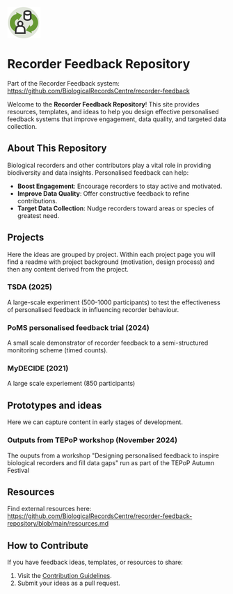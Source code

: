 ![](https://github.com/BiologicalRecordsCentre/recorder-feedback/blob/main/Recorder%20feedback%20logo_small.png?raw=true)  

# Recorder Feedback Repository

Part of the Recorder Feedback system: https://github.com/BiologicalRecordsCentre/recorder-feedback

Welcome to the **Recorder Feedback Repository**! This site provides resources, templates, and ideas to help you design effective personalised feedback systems that improve engagement, data quality, and targeted data collection.

## About This Repository

Biological recorders and other contributors play a vital role in providing biodiversity and data insights. Personalised feedback can help:
- **Boost Engagement**: Encourage recorders to stay active and motivated.  
- **Improve Data Quality**: Offer constructive feedback to refine contributions.  
- **Target Data Collection**: Nudge recorders toward areas or species of greatest need.

## Projects

Here the ideas are grouped by project. Within each project page you will find a readme with project background (motivation, design process) and then any content derived from the project.

### TSDA (2025)

A large-scale experiment (500-1000 participants) to test the effectiveness of personalised feedback in influencing recorder behaviour.

### PoMS personalised feedback trial (2024)

A small scale demonstrator of recorder feedback to a semi-structured monitoring scheme (timed counts).

### MyDECIDE (2021)

A large scale experiement (850 participants) 

## Prototypes and ideas

Here we can capture content in early stages of development.

### Outputs from TEPoP workshop (November 2024)

The ouputs from a workshop "Designing personalised feedback to inspire biological recorders and fill data gaps" run as part of the TEPoP Autumn Festival

## **Resources**

Find external resources here: https://github.com/BiologicalRecordsCentre/recorder-feedback-repository/blob/main/resources.md

## **How to Contribute**

If you have feedback ideas, templates, or resources to share:
1. Visit the [Contribution Guidelines](https://github.com/BiologicalRecordsCentre/recorder-feedback-repository/blob/main/CONTRIBUTING.md).
2. Submit your ideas as a pull request.  
